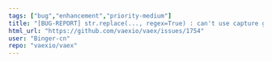 ```yaml
---
tags: ["bug","enhancement","priority-medium"]
title: "[BUG-REPORT] str.replace(..., regex=True) : can't use capture group in repl str"
html_url: "https://github.com/vaexio/vaex/issues/1754"
user: "Binger-cn"
repo: "vaexio/vaex"
---
```


